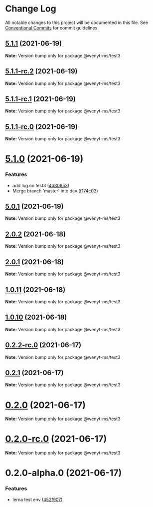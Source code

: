 # Change Log

All notable changes to this project will be documented in this file.
See [Conventional Commits](https://conventionalcommits.org) for commit guidelines.

## [5.1.1](https://github.com/wenytang-ms-123/testavc/compare/@wenyt-ms/test3@5.1.1-rc.2...@wenyt-ms/test3@5.1.1) (2021-06-19)

**Note:** Version bump only for package @wenyt-ms/test3





## [5.1.1-rc.2](https://github.com/wenytang-ms-123/testavc/compare/@wenyt-ms/test3@5.1.1-rc.1...@wenyt-ms/test3@5.1.1-rc.2) (2021-06-19)

**Note:** Version bump only for package @wenyt-ms/test3





## [5.1.1-rc.1](https://github.com/wenytang-ms-123/testavc/compare/@wenyt-ms/test3@5.1.1-rc.0...@wenyt-ms/test3@5.1.1-rc.1) (2021-06-19)

**Note:** Version bump only for package @wenyt-ms/test3





## [5.1.1-rc.0](https://github.com/wenytang-ms-123/testavc/compare/@wenyt-ms/test3@5.1.0...@wenyt-ms/test3@5.1.1-rc.0) (2021-06-19)

**Note:** Version bump only for package @wenyt-ms/test3





# [5.1.0](https://github.com/wenytang-ms-123/testavc/compare/@wenyt-ms/test3@5.0.1...@wenyt-ms/test3@5.1.0) (2021-06-19)


### Features

* add log on test3 ([4d30953](https://github.com/wenytang-ms-123/testavc/commit/4d30953c0baf718826779f1b6efb88bcf83f1887))
* Merge branch 'master' into dev ([f174c03](https://github.com/wenytang-ms-123/testavc/commit/f174c038891a1bdf29fe0dcb9f259a2253eb0563))





## [5.0.1](https://github.com/wenytang-ms-123/testavc/compare/@wenyt-ms/test3@2.0.2...@wenyt-ms/test3@5.0.1) (2021-06-19)

**Note:** Version bump only for package @wenyt-ms/test3





## [2.0.2](https://github.com/wenytang-ms-123/testavc/compare/@wenyt-ms/test3@2.0.1...@wenyt-ms/test3@2.0.2) (2021-06-18)

**Note:** Version bump only for package @wenyt-ms/test3





## [2.0.1](https://github.com/wenytang-ms-123/testavc/compare/@wenyt-ms/test3@1.0.11...@wenyt-ms/test3@2.0.1) (2021-06-18)

**Note:** Version bump only for package @wenyt-ms/test3





## [1.0.11](https://github.com/wenytang-ms-123/testavc/compare/@wenyt-ms/test3@1.0.10...@wenyt-ms/test3@1.0.11) (2021-06-18)

**Note:** Version bump only for package @wenyt-ms/test3





## [1.0.10](https://github.com/wenytang-ms-123/testavc/compare/@wenyt-ms/test3@0.2.2-rc.0...@wenyt-ms/test3@1.0.10) (2021-06-18)

**Note:** Version bump only for package @wenyt-ms/test3





## [0.2.2-rc.0](https://github.com/wenytang-ms-123/testavc/compare/@wenyt-ms/test3@0.2.1...@wenyt-ms/test3@0.2.2-rc.0) (2021-06-17)

**Note:** Version bump only for package @wenyt-ms/test3





## [0.2.1](https://github.com/wenytang-ms-123/testavc/compare/@wenyt-ms/test3@0.2.0...@wenyt-ms/test3@0.2.1) (2021-06-17)

**Note:** Version bump only for package @wenyt-ms/test3





# [0.2.0](https://github.com/wenytang-ms-123/testavc/compare/@wenyt-ms/test3@0.2.0-rc.0...@wenyt-ms/test3@0.2.0) (2021-06-17)

**Note:** Version bump only for package @wenyt-ms/test3





# [0.2.0-rc.0](https://github.com/wenytang-ms-123/testavc/compare/@wenyt-ms/test3@0.2.0-alpha.0...@wenyt-ms/test3@0.2.0-rc.0) (2021-06-17)

**Note:** Version bump only for package @wenyt-ms/test3





# 0.2.0-alpha.0 (2021-06-17)


### Features

* lerna test env ([452f907](https://github.com/wenytang-ms-123/testavc/commit/452f907e62e0ec921a9b94fdeafb461d1156b0cc))

